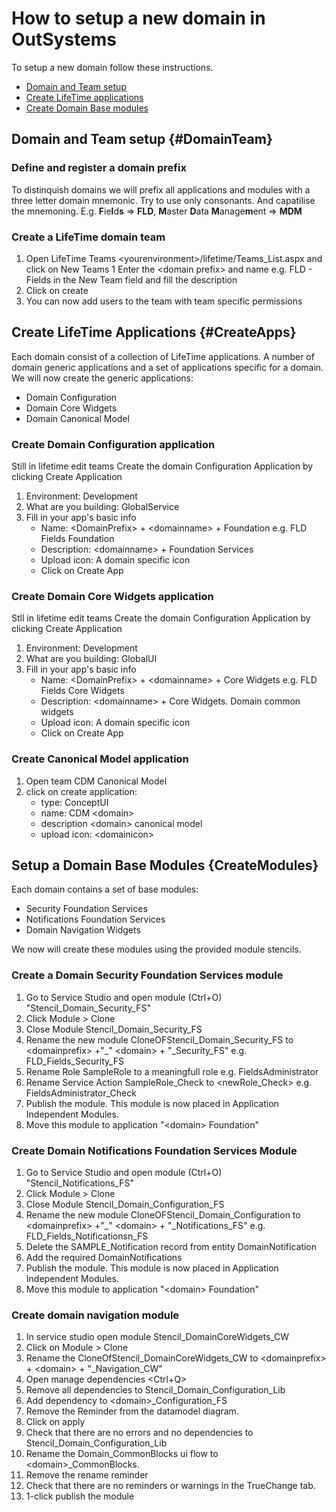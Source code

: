 # How to setup a new domain in OutSystems

To setup a new domain follow these instructions.

* [Domain and Team setup](#DomainTeam)
* [Create LifeTime applications](#CreateApps)
* [Create Domain Base modules](#CreateModules)

## Domain and Team setup {#DomainTeam}

### Define and register a domain prefix

To distinquish domains we will prefix all applications and modules with a three letter domain mnemonic. Try to use only consonants. And capatilise the mnemoning. E.g. **F**ie**l**d**s**  =\> **FLD**, **M**aster **D**ata **M**anage**m**ent => **MDM**

### Create a LifeTime domain team

1. Open LifeTime Teams \<yourenvironment\>/lifetime/Teams_List.aspx and click on New Teams
1 Enter the \<domain prefix\> and name e.g. FLD - Fields in the New Team field and fill the description
1. Click on create
1. You can now add users to the team with team specific permissions

## Create LifeTime Applications {#CreateApps}

Each domain consist of a collection of LifeTime applications. A number of domain generic applications and a set of applications specific for a domain.
We will now create the generic applications:

* Domain Configuration
* Domain Core Widgets
* Domain Canonical Model

### Create Domain Configuration application

Still in lifetime edit teams
Create the domain Configuration Application by clicking Create Application

1. Environment: Development
1. What are you building:  GlobalService
1. Fill in your app's basic info
    * Name: \<DomainPrefix\> + \<domainname\> + Foundation e.g. FLD Fields Foundation
    * Description: \<domainname\> + Foundation Services
    * Upload icon: A domain specific icon
    * Click on Create App

### Create Domain Core Widgets application

Stll in lifetime edit teams
Create the domain Configuration Application by clicking Create Application

1. Environment: Development
1. What are you building:  GlobalUI
1. Fill in your app's basic info
    * Name: \<DomainPrefix\> + \<domainname\> + Core Widgets e.g. FLD Fields Core Widgets
    * Description: \<domainname\> + Core Widgets. Domain common widgets
    * Upload icon: A domain specific icon
    * Click on Create App

### Create Canonical Model application

1. Open team CDM Canonical Model
1. click on create application:
    * type: ConceptUI
    * name: CDM \<domain\>
    * description \<domain\> canonical model
    * upload icon: \<domainicon\>

## Setup a Domain Base Modules {CreateModules}

Each domain contains a set of base modules:

* Security Foundation Services
* Notifications Foundation Services
* Domain Navigation Widgets

We now will create these modules using the provided module stencils.

### Create a Domain Security Foundation Services module

1. Go to Service Studio and open module (Ctrl+O) "Stencil_Domain_Security_FS"
1. Click Module \> Clone
1. Close Module Stencil_Domain_Security_FS
1. Rename the new module CloneOFStencil_Domain_Security_FS to \<domainprefix\> +"_" \<domain\> + "_Security_FS" e.g. FLD_Fields_Security_FS
1. Rename Role SampleRole to a meaningfull role e.g. FieldsAdministrator
1. Rename Service Action SampleRole_Check to \<newRole_Check\> e.g. FieldsAdministrator_Check
1. Publish the module. This module is now placed in Application Independent Modules.
1. Move this module to application "\<domain\> Foundation"

### Create Domain Notifications Foundation Services Module

1. Go to Service Studio and open module (Ctrl+O) "Stencil_Notifications_FS"
1. Click Module \> Clone
1. Close Module Stencil_Domain_Configuration_FS
1. Rename the new module CloneOFStencil_Domain_Configuration to \<domainprefix\> +"_" \<domain\> + "_Notifications_FS" e.g. FLD_Fields_Notificationsn_FS
1. Delete the SAMPLE_Notification record from entity DomainNotification
1. Add the required DomainNotifications
1. Publish the module. This module is now placed in Application Independent Modules.
1. Move this module to application "\<domain\> Foundation"

### Create domain navigation module

1. In service studio open module Stencil_DomainCoreWidgets_CW
1. Click on Module \> Clone
1. Rename the CloneOfStencil_DomainCoreWidgets_CW to \<domainprefix\> + \<domain\> + "_Navigation_CW"
1. Open manage dependencies \<Ctrl+Q\>
1. Remove all dependencies to Stencil_Domain_Configuration_Lib
1. Add dependency to \<domain\>_Configuration_FS
1. Remove the Reminder from the datamodel diagram.
1. Click on apply
1. Check that there are no errors and no dependencies to Stencil_Domain_Configuration_Lib
1. Rename the Domain_CommonBlocks ui flow to \<domain\>_CommonBlocks.
1. Remove the rename reminder
1. Check that there are no reminders or warnings in the TrueChange tab.
1. 1-click publish the module